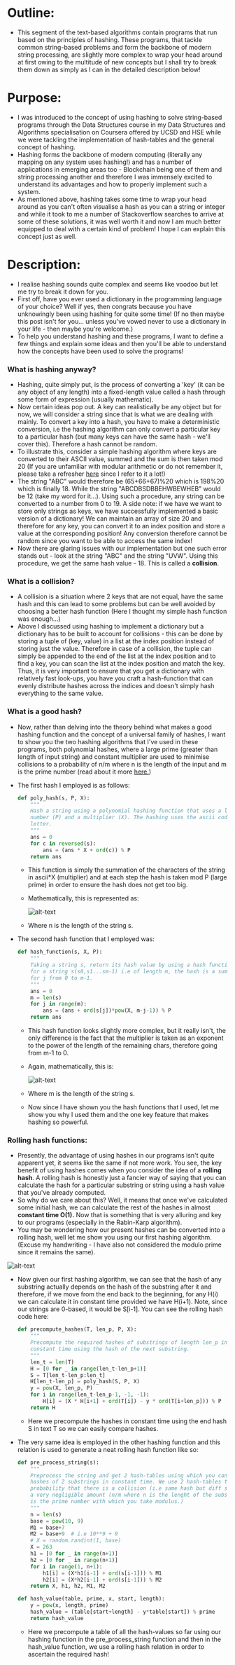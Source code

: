 # Outline:

- This segment of the text-based algorithms contain programs that run based on the principles of hashing. These programs, that tackle common string-based problems and form the backbone of modern string processing, are slightly more complex to wrap your head around at first owing to the multitude of new concepts but I shall try to break them down as simply as I can in the detailed description below!

# Purpose:

- I was introduced to the concept of using hashing to solve string-based programs through the Data Structures course in my Data Structures and Algorithms specialisation on Coursera offered by UCSD and HSE while we were tackling the implementation of hash-tables and the general concept of hashing.
- Hashing forms the backbone of modern computing (literally any mapping on any system uses hashing!) and has a number of applications in emerging areas too - Blockchain being one of them and string processing another and therefore I was immensely excited to understand its advantages and how to properly implement such a system.
- As mentioned above, hashing takes some time to wrap your head around as you can't often visualise a hash as you can a string or integer and while it took to me a number of Stackoverflow searches to arrive at some of these solutions, it was well worth it and now I am much better equipped to deal with a certain kind of problem! I hope I can explain this concept just as well.

# Description:

- I realise hashing sounds quite complex and seems like voodoo but let me try to break it down for you.
- First off, have you ever used a dictionary in the programming language of your choice? Well if yes, then congrats because you have unknowingly been using hashing for quite some time! (If no then maybe this post isn't for you... unless you've vowed never to use a dictionary in your life - then maybe you're welcome.)
- To help you understand hashing and these programs, I want to define a few things and explain some ideas and then you'll be able to understand how the concepts have been used to solve the programs!

### What is hashing anyway?
- Hashing, quite simply put, is the process of converting a 'key' (it can be any object of any length) into a fixed-length value called a hash through some form of expression (usually mathematic).
- Now certain ideas pop out. A key can realistically be any object but for now, we will consider a string since that is what we are dealing with mainly. To convert a key into a hash, you have to make a deterministic conversion, i.e the hashing algorithm can only convert a particular key to a particular hash (but many keys can have the same hash - we'll cover this). Therefore a hash cannot be random.
- To illustrate this, consider a simple hashing algorithm where keys are converted to their ASCII value, summed and the sum is then taken mod 20 (If you are unfamiliar with modular arithmetic or do not remember it, please take a refresher [here](https://brilliant.org/wiki/modular-arithmetic/) since I refer to it a lot!)
- The string "ABC" would therefore be (65+66+67)%20 which is 198%20 which is finally 18. While the string "ABCDBSDBBEHWBEWHEB" would be 12 (take my word for it...). Using such a procedure, any string can be converted to a number from 0 to 19. A side note: if we have we want to store only strings as keys, we have successfully implemented a basic version of a dictionary! We can maintain an array of size 20 and therefore for any key, you can convert it to an index position and store a value at the corresponding position! Any conversion therefore cannot be random since you want to be able to access the same index!
- Now there are glaring issues with our implementation but one such error stands out - look at the string "ABC" and the string "UVW". Using this procedure, we get the same hash value - 18. This is called a **collision**.

### What is a collision?
- A collision is a situation where 2 keys that are not equal, have the same hash and this can lead to some problems but can be well avoided by choosing a better hash function (Here I thought my simple hash function was enough...)
- Above I discussed using hashing to implement a dictionary but a dictionary has to be built to account for collisions - this can be done by storing a tuple of (key, value) in a list at the index position instead of storing just the value. Therefore in case of a collision, the tuple can simply be appended to the end of the list at the index position and to find a key, you can scan the list at the index position and match the key. Thus, it is very important to ensure that you get a dictionary with relatively fast look-ups, you have you craft a hash-function that can evenly distribute hashes across the indices and doesn't simply hash everything to the same value.

### What is a good hash?

- Now, rather than delving into the theory behind what makes a good hashing function and the concept of a universal family of hashes, I want to show you the two hashing algorithms that I've used in these programs, both polynomial hashes, where a large prime (greater than length of input string) and constant multiplier are used to minimise collisions to a probability of n/m where n is the length of the input and m is the prime number (read about it more [here.](https://cp-algorithms.com/string/string-hashing.html))

- The first hash I employed is as follows:

    ```python
    def poly_hash(s, P, X):
        """
        Hash a string using a polynomial hashing function that uses a large prime
        number (P) and a multiplier (X). The hashing uses the ascii code of each
        letter.
        """
        ans = 0
        for c in reversed(s):
            ans = (ans * X + ord(c)) % P
        return ans
    ```

    - This function is simply the summation of the characters of the string in ascii*X (multiplier) and at each step the hash is taken mod P (large prime) in order to ensure the hash does not get too big.
    - Mathematically, this is represented as:

        ![alt-text](https://github.com/akashvshroff/Text_Based_Algorithms/blob/master/Hashing_Based/Equations/h1.svg)

    - Where n is the length of the string s.
- The second hash function that I employed was:

    ```python
    def hash_function(s, X, P):
        """
        Taking a string s, return its hash value by using a hash function where
        for a string s(s0,s1...sm-1) i.e of length m, the hash is a sum of s[j]*X(m-j-1)
        for j from 0 to m-1.
        """
        ans = 0
        m = len(s)
        for j in range(m):
            ans = (ans + ord(s[j])*pow(X, m-j-1)) % P
        return ans
    ```

    - This hash function looks slightly more complex, but it really isn't, the only difference is the fact that the multiplier is taken as an exponent to the power of the length of the remaining chars, therefore going from m-1 to 0.
    - Again, mathematically, this is:

        ![alt-text](https://github.com/akashvshroff/Text_Based_Algorithms/blob/master/Hashing_Based/Equations/h2.svg)

    - Where m is the length of the string s.

    - Now since I have shown you the hash functions that I used, let me show you why I used them and the one key feature that makes hashing so powerful.

### Rolling hash functions:
- Presently, the advantage of using hashes in our programs isn't quite apparent yet, it seems like the same if not more work. You see, the key benefit of using hashes comes when you consider the idea of a **rolling hash**. A rolling hash is honestly just a fancier way of saying that you can calculate the hash for a particular substring or string using a hash value that you've already computed.
- So why do we care about this? Well, it means that once we've calculated some initial hash, we can calculate the rest of the hashes in almost **constant time O(1).** Now that is something that is very alluring and key to our programs (especially in the Rabin-Karp algorithm).
- You may be wondering how our present hashes can be converted into a rolling hash, well let me show you using our first hashing algorithm. (Excuse my handwriting - I have also not considered the modulo prime since it remains the same).

![alt-text](https://github.com/akashvshroff/Text_Based_Algorithms/blob/master/Hashing_Based/Equations/rolling_hash_1.jpg)

- Now given our first hashing algorithm, we can see that the hash of any substring actually depends on the hash of the substring after it and therefore, if we move from the end back to the beginning, for any H(i) we can calculate it in constant time provided we have H(i+1). Note, since our strings are 0-based, it would be S[i-1]. You can see the rolling hash code here:

    ```python
    def precompute_hashes(T, len_p, P, X):
        """
        Precompute the required hashes of substrings of length len_p in T in
        constant time using the hash of the next substring.
        """
        len_t = len(T)
        H = [0 for _ in range(len_t-len_p+1)]
        S = T[len_t-len_p:len_t]
        H[len_t-len_p] = poly_hash(S, P, X)
        y = pow(X, len_p, P)
        for i in range(len_t-len_p-1, -1, -1):
            H[i] = (X * H[i+1] + ord(T[i]) - y * ord(T[i+len_p])) % P
        return H
    ```
    - Here we precompute the hashes in constant time using the end hash S in text T so we can easily compare hashes.

- The very same idea is employed in the other hashing function and this relation is used to generate a neat rolling hash function like so:

    ```python
    def pre_process_string(s):
        """
        Preprocess the string and get 2 hash-tables using which you can compute the
        hashes of 2 substrings in constant time. We use 2 hash-tables to lower the
        probability that there is a collision (i.e same hash but diff substring) to
        a very negligible amount (n/m where n is the lenght of the substring and m
        is the prime number with which you take modulus.)
        """
        n = len(s)
        base = pow(10, 9)
        M1 = base+7
        M2 = base+9  # i.e 10**9 + 9
        # X = random.randint(1, base)
        X = 263
        h1 = [0 for _ in range(n+1)]
        h2 = [0 for _ in range(n+1)]
        for i in range(1, n+1):
            h1[i] = (X*h1[i-1] + ord(s[i-1])) % M1
            h2[i] = (X*h2[i-1] + ord(s[i-1])) % M2
        return X, h1, h2, M1, M2

    def hash_value(table, prime, x, start, length):
        y = pow(x, length, prime)
        hash_value = (table[start+length] - y*table[start]) % prime
        return hash_value
    ```
    - Here we precompute a table of all the hash-values so far using our hashing function in the pre_process_string function and then in the hash_value function, we use a rolling hash relation in order to ascertain the required hash!
